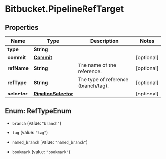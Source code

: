 # Bitbucket.PipelineRefTarget

## Properties

Name | Type | Description | Notes
------------ | ------------- | ------------- | -------------
**type** | **String** |  | 
**commit** | [**Commit**](Commit.md) |  | [optional] 
**refName** | **String** | The name of the reference. | [optional] 
**refType** | **String** | The type of reference (branch/tag). | [optional] 
**selector** | [**PipelineSelector**](PipelineSelector.md) |  | [optional] 



## Enum: RefTypeEnum


* `branch` (value: `"branch"`)

* `tag` (value: `"tag"`)

* `named_branch` (value: `"named_branch"`)

* `bookmark` (value: `"bookmark"`)




